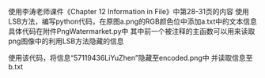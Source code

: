 使用李涛老师课件《Chapter 12 Information in File》中第28-31页的内容
使用LSB方法，编写python代码，在原图a.png的RGB颜色位中添加a.txt中的文本信息
具体代码在附件PngWatermarket.py中
其中前一个被注释的主函数可以用来读取png图像中的利用LSB方法隐藏的信息

使用该代码，将信息“57119436LiYuZhen”隐藏至encoded.png中
并读取信息至b.txt
